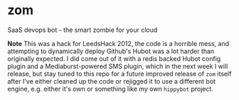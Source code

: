 zom
===

SaaS devops bot - the smart zombie for your cloud


**Note**
This was a hack for LeedsHack 2012, the code is a horrible mess, and attempting to dynamically deploy Github's Hubot was a lot harder than originally expected.
I did come out of it with a redis backed Hubot config plugin and a Mediaburst-powered SMS plugin, which in the next week I will release, but stay tuned to this repo for a future improved release of `zom` itself after I've either cleaned up the code or rejigged it to use a different bot engine, e.g. either it's own or something like my own `hippybot` project.